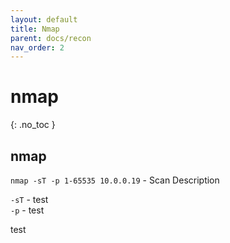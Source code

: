 ```yaml
---
layout: default
title: Nmap
parent: docs/recon
nav_order: 2
---
```



# nmap
{: .no_toc }

## nmap


`nmap -sT -p 1-65535 10.0.0.19` - Scan Description


`-sT` - test  
`-p` - test 

test
